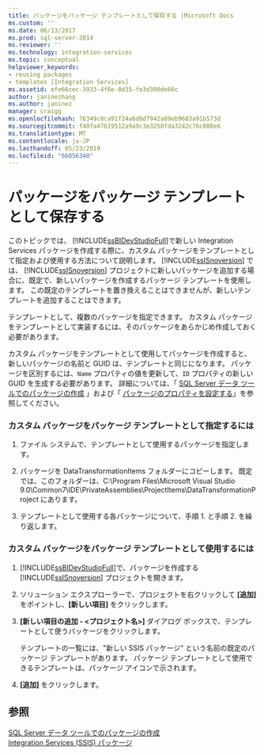 ```yaml
---
title: パッケージをパッケージ テンプレートとして保存する |Microsoft Docs
ms.custom: ''
ms.date: 06/13/2017
ms.prod: sql-server-2014
ms.reviewer: ''
ms.technology: integration-services
ms.topic: conceptual
helpviewer_keywords:
- reusing packages
- templates [Integration Services]
ms.assetid: efe66cec-3933-4f6e-8d35-fe3d300de66c
author: janinezhang
ms.author: janinez
manager: craigg
ms.openlocfilehash: 76349c0ca91f24a6d8d7942a89eb9683a91b573d
ms.sourcegitcommit: f40fa47619512a9a9c3e3258fda3242c76c008e6
ms.translationtype: MT
ms.contentlocale: ja-JP
ms.lasthandoff: 05/23/2019
ms.locfileid: "66056340"
---
```

# <a name="save-a-package-as-a-package-template"></a>パッケージをパッケージ テンプレートとして保存する
  このトピックでは、 [!INCLUDE[ssBIDevStudioFull](../includes/ssbidevstudiofull-md.md)]で新しい Integration Services パッケージを作成する際に、カスタム パッケージをテンプレートとして指定および使用する方法について説明します。 [!INCLUDE[ssISnoversion](../includes/ssisnoversion-md.md)] では、 [!INCLUDE[ssISnoversion](../includes/ssisnoversion-md.md)] プロジェクトに新しいパッケージを追加する場合に、既定で、新しいパッケージを作成するパッケージ テンプレートを使用します。 この既定のテンプレートを置き換えることはできませんが、新しいテンプレートを追加することはできます。  
  
 テンプレートとして、複数のパッケージを指定できます。 カスタム パッケージをテンプレートとして実装するには、そのパッケージをあらかじめ作成しておく必要があります。  
  
 カスタム パッケージをテンプレートとして使用してパッケージを作成すると、新しいパッケージの名前と GUID は、テンプレートと同じになります。 パッケージを区別するには、`Name` プロパティの値を更新して、`ID` プロパティの新しい GUID を生成する必要があります。 詳細については、「 [SQL Server データ ツールでのパッケージの作成](create-packages-in-sql-server-data-tools.md) 」および「 [パッケージのプロパティを設定する](set-package-properties.md)」を参照してください。  
  
### <a name="to-designate-a-custom-package-as-a-package-template"></a>カスタム パッケージをパッケージ テンプレートとして指定するには  
  
1.  ファイル システムで、テンプレートとして使用するパッケージを指定します。  
  
2.  パッケージを DataTransformationItems フォルダーにコピーします。 既定では、このフォルダーは、C:\Program Files\Microsoft Visual Studio 9.0\Common7\IDE\PrivateAssemblies\ProjectItems\DataTransformationProject にあります。  
  
3.  テンプレートとして使用する各パッケージについて、手順 1. と手順 2. を繰り返します。  
  
### <a name="to-use-a-custom-package-as-a-package-template"></a>カスタム パッケージをパッケージ テンプレートとして使用するには  
  
1.  [!INCLUDE[ssBIDevStudioFull](../includes/ssbidevstudiofull-md.md)]で、パッケージを作成する [!INCLUDE[ssISnoversion](../includes/ssisnoversion-md.md)] プロジェクトを開きます。  
  
2.  ソリューション エクスプローラーで、プロジェクトを右クリックして **[追加]** をポイントし、**[新しい項目]** をクリックします。  
  
3.  **[新しい項目の追加 - \<プロジェクト名>]** ダイアログ ボックスで、テンプレートとして使うパッケージをクリックします。  
  
     テンプレートの一覧には、"新しい SSIS パッケージ" という名前の既定のパッケージ テンプレートがあります。 パッケージ テンプレートとして使用できるテンプレートは、パッケージ アイコンで示されます。  
  
4.  **[追加]** をクリックします。  
  
## <a name="see-also"></a>参照  
 [SQL Server データ ツールでのパッケージの作成](create-packages-in-sql-server-data-tools.md)   
 [Integration Services &#40;SSIS&#41; パッケージ](../../2014/integration-services/integration-services-ssis-packages.md)  
  
  
